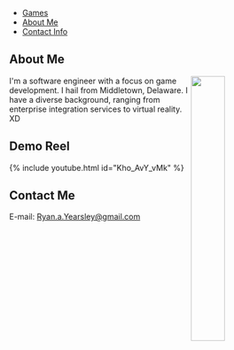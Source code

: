 <link rel="stylesheet" type="text/css" href="https://ryanyearsley.github.io/style.css">
<nav>
  <ul>
    <li><a href="https://ryanyearsley.github.io/Games.html">Games</a></li>
    <li><a href="#section2">About Me</a></li>
    <li><a href="#section3">Contact Info</a></li>
  </ul>
</nav>

## About Me

<div class="image-container">
<img style="float:right" src="docs/assets/images/Yearsley_ProfilePic_Cropped.png"  width="35%" height="35%">
<p> I'm a software engineer with a focus on game development. I hail from Middletown, Delaware. I have a diverse background, ranging from enterprise integration services  to virtual reality. XD</p>

</div>

## Demo Reel

{% include youtube.html id="Kho_AvY_vMk" %}

## Contact Me

E-mail: Ryan.a.Yearsley@gmail.com
